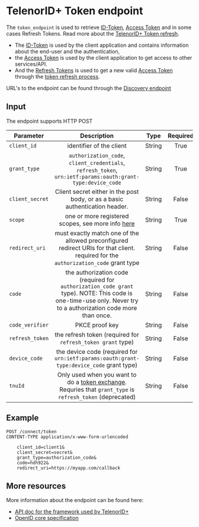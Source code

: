 # TelenorID\+ Token endpoint

The ```token_endpoint``` is used to retrieve [ID-Token](TelenorID_Plus_-_idtokens.md), [Access Token](TelenorID_Plus_-_accesstokens.md) and in some cases Refresh Tokens. Read more about the [TelenorID\+ Token refresh](TelenorID_Plus_-_token_refresh.md).

 * The [ID-Token](TelenorID_Plus_-_idtokens.md) is used by the client application and contains information about the end-user and the authentication, 
 * the [Access Token](TelenorID_Plus_-_accesstokens.md) is used by the client application to get access to other services/API. 
 * And the [Refresh Tokens](TelenorID_Plus_-_token_refresh.md) is used to get a new valid [Access Token](TelenorID_Plus_-_accesstokens.md) through the [token refresh process](TelenorID_Plus_-_token_refresh.md).

URL's to the endpoint can be found through the [Discovery endpoint](TelenorID_Plus_-_discovery.md)

## Input

The endpoint supports HTTP POST

| Parameter | Description | Type | Required |
| ------------- |:-------------:|:-------------:|:-------------:|
| ```client_id``` | identifier of the client | String | True |
| ```grant_type``` | ```authorization_code```, ```client_credentials```,  ```refresh_token```, ```urn:ietf:params:oauth:grant-type:device_code``` | String | True |
| ```client_secret``` | Client secret either in the post body, or as a basic authentication header.  | String | False |
| ```scope```	| one or more registered scopes, see more info [here](TelenorID_Plus_-_scopes.md) | String | True |
| ```redirect_uri``` | must exactly match one of the allowed preconfigured redirect URIs for that client. required for the ```authorization_code``` grant type | String | False |
| ```code``` | the authorization code (required for ```authorization_code grant``` type). NOTE: This code is one-time-use only. Never try to a authorization code more than once.  | String | False |
| ```code_verifier``` | PKCE proof key | String | False |
| ```refresh_token``` | the refresh token (required for ```refresh_token grant``` type) | String | False |
| ```device_code``` | the device code (required for ```urn:ietf:params:oauth:grant-type:device_code``` grant type) | String | False |
| ```tnuId``` | Only used when you want to do a [token exchange](TelenorID_Plus_-_token_refresh.md). Requries that ```grant_type``` is ```refresh_token``` (deprecated) | String | False |



## Example

```
POST /connect/token
CONTENT-TYPE application/x-www-form-urlencoded

    client_id=client1&
    client_secret=secret&
    grant_type=authorization_code&
    code=hdh922&
    redirect_uri=https://myapp.com/callback
```

## More resources

More information about the endpoint can be found here:
 - [API doc for the framework used by TelenorID\+](https://identityserver4.readthedocs.io/en/latest/endpoints/token.html)
 - [OpenID core specification](https://openid.net/specs/openid-connect-core-1_0.html#TokenRequest)